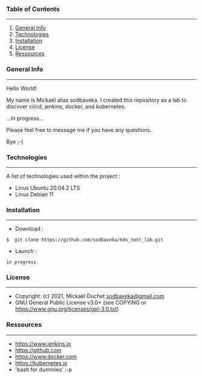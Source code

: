 ### Table of Contents
***
1. [General Info](#general-info)
2. [Technologies](#technologies)
3. [Installation](#installation)
4. [License](#License)
5. [Ressources](#Ressources)

### General Info
***
Hello World!

My name is Mickaël alias sodbaveka.
I created this repository as a lab to discover ci/cd, jenkins, docker, and kubernetes.

...In progress...

Please feel free to message me if you have any questions.

Bye ;-)

### Technologies
***
A list of technologies used within the project :
* Linux Ubuntu 20.04.2 LTS
* Linux Debian 11

### Installation
***
* Download :
```
$  git clone https://github.com/sodbaveka/k8s_test_lab.git
```

* Launch :
```
in progress
```

### License
***
* Copyright: (c) 2021, Mickaël Duchet <sodbaveka@gmail.com>
* GNU General Public License v3.0+ (see COPYING or https://www.gnu.org/licenses/gpl-3.0.txt)

### Ressources
***
* https://www.jenkins.io
* https://github.com
* https://www.docker.com
* https://kubernetes.io
* 'bash for dummies’ :-p 

